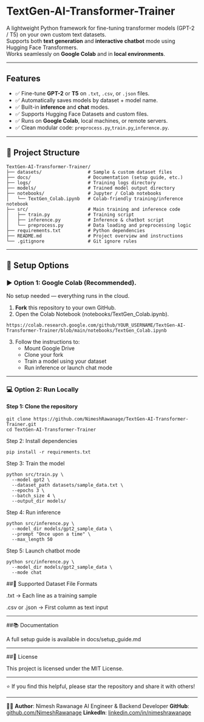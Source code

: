# TextGen-AI-Transformer-Trainer

A lightweight Python framework for fine-tuning transformer models (GPT-2 / T5) on your own custom text datasets.  
Supports both **text generation** and **interactive chatbot** mode using Hugging Face Transformers.  
Works seamlessly on **Google Colab** and in **local environments**.

---

## Features

- ✅ Fine-tune **GPT-2** or **T5** on `.txt`, `.csv`, or `.json` files.
- ✅ Automatically saves models by dataset + model name.
- ✅ Built-in **inference** and **chat** modes.
- ✅ Supports Hugging Face Datasets and custom files.
- ✅ Runs on **Google Colab**, local machines, or remote servers.
- ✅ Clean modular code: `preprocess.py`,`train.py`,`inference.py`.

---

## 📁 Project Structure

```
TextGen-AI-Transformer-Trainer/
├── datasets/                 # Sample & custom dataset files
├── docs/                     # Documentation (setup guide, etc.)
├── logs/                     # Training logs directory
├── models/                   # Trained model output directory
├── notebooks/                # Jupyter / Colab notebooks
│   └── TextGen_Colab.ipynb   # Colab-friendly training/inference notebook
├── src/                      # Main training and inference code
│   ├── train.py              # Training script
│   ├── inference.py          # Inference & chatbot script
│   └── preprocess.py         # Data loading and preprocessing logic
├── requirements.txt          # Python dependencies
├── README.md                 # Project overview and instructions
└── .gitignore                # Git ignore rules
```

---

## 🔧 Setup Options

### ▶️ Option 1: Google Colab (Recommended).

No setup needed — everything runs in the cloud.

1. **Fork** this repository to your own GitHub.
2. Open the Colab Notebook (notebooks/TextGen_Colab.ipynb).
```
https://colab.research.google.com/github/YOUR_USERNAME/TextGen-AI-Transformer-Trainer/blob/main/notebooks/TextGen_Colab.ipynb
```
3. Follow the instructions to:
   - Mount Google Drive
   - Clone your fork
   - Train a model using your dataset
   - Run inference or launch chat mode

---

### 💻 Option 2: Run Locally

#### Step 1: Clone the repository
```
git clone https://github.com/NimeshRawanage/TextGen-AI-Transformer-Trainer.git
cd TextGen-AI-Transformer-Trainer
```
Step 2: Install dependencies
```
pip install -r requirements.txt
```
Step 3: Train the model
```
python src/train.py \
  --model gpt2 \
  --dataset_path datasets/sample_data.txt \
  --epochs 3 \
  --batch_size 4 \
  --output_dir models/
```
Step 4: Run inference

```
python src/inference.py \
  --model_dir models/gpt2_sample_data \
  --prompt "Once upon a time" \
  --max_length 50
```

Step 5: Launch chatbot mode

```
python src/inference.py \
  --model_dir models/gpt2_sample_data \
  --mode chat
```

##📄 Supported Dataset File Formats

.txt → Each line as a training sample

.csv or .json → First column as text input

---

##📚 Documentation

A full setup guide is available in docs/setup_guide.md

---

##📌 License

This project is licensed under the MIT License.

---
⭐ If you find this helpful, please star the repository and share it with others!

---

👨‍💻 **Author**: Nimesh Rawanage
AI Engineer & Backend Developer
**GitHub**: [github.com/NimeshRawanage](https://github.com/NimeshRawanage)
**LinkedIn**: [linkedin.com/in/nimeshrawanage](https://linkedin.com/in/nimeshrawanage)

